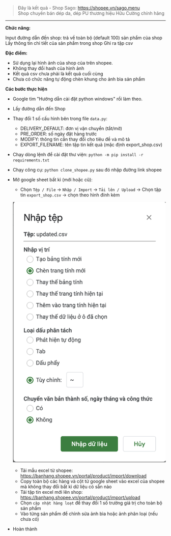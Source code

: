 > Đây là kết quả - Shop Sago: https://shopee.vn/sago.menu   
> Shop chuyên bán dép da, dép PU thương hiệu Hữu Cường chính hãng  

---
**Chức năng:**

Input đường dẫn đến shop: trả về toàn bộ (default 100) sản phẩm của shop
Lấy thông tin chi tiết của sản phẩm trong shop
Ghi ra tập csv

**Đặc điểm:**

- Sử dụng lại hình ảnh của shop của trên shopee.
- Không thay đổi hash của hình ảnh
- Kết quả csv chưa phải là kết quả cuối cùng
- Chưa có chức năng tự động chèn khung cho ảnh bìa sản phẩm


**Các bước thực hiện**

- Google tìm "Hướng dẫn cài đặt python windows" rồi làm theo.
- Lấy đường dẫn đến Shop 
- Thay đổi 1 số cấu hình bên trong file `data.py`:
    - DELIVERY\_DEFAULT: đơn vị vận chuyển (tắt/mở)
    - PRE\_ORDER: số ngày đặt hàng trước
    - MODIFY: thông tin cần thay đổi cho tiêu đề và mô tả
    - EXPORT\_FILENAME: tên tập tin kết quả (mặc định export\_shop.csv)
    
- Chạy dòng lệnh để cài đặt thư viện: `python -m pip install -r requirements.txt`
- Chạy công cụ: `python clone_shopee.py` sau đó nhập đường link shopee
- Mở google sheet bất kì (mới hoặc cũ):
    - Chọn `Tệp / File` -> `Nhập / Import` -> `Tải lên / Upload` -> Chọn tập tin `export_shop.csv` -> chọn theo hình đính kèm

    ![google sheet](ggsheet-import.png)  

    - Tải mẫu excel từ shopee: https://banhang.shopee.vn/portal/product/import/download
    - Copy toàn bộ các hàng và cột từ google sheet vào excel của shopee mà không thay đổi bất kì dữ liệu có sẵn nào
    - Tải tập tin excel mới lên shop: https://banhang.shopee.vn/portal/product/import/upload
    - Chọn `cập nhật hàng loạt` để thay đổi 1 số trường giá trị cho toàn bộ sản phẩm
    - Vào từng sản phẩm để chỉnh sửa ảnh bìa hoặc ảnh phân loại (nếu chưa có)
- Hoàn thành
